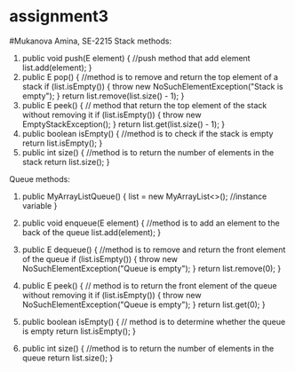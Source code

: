 # assignment3
#Mukanova Amina, SE-2215
Stack methods:
1) public void push(E element) { //push method that add element
   list.add(element);
   }
2) public E pop() { //method is to remove and return the top element of a stack
   if (list.isEmpty()) {
   throw new NoSuchElementException("Stack is empty");
   }
   return list.remove(list.size() - 1);
   }
3)  public E peek() { // method that return the top element of the stack without removing it
    if (list.isEmpty()) {
    throw new EmptyStackException();
    }
    return list.get(list.size() - 1);
    }
4)  public boolean isEmpty() { //method is to check if the stack is empty
    return list.isEmpty();
    }
5) public int size() { //method is to return the number of elements in the stack
   return list.size();
   }

Queue methods:
1) public MyArrayListQueue() {
   list = new MyArrayList<>(); //instance variable
   }

2) public void enqueue(E element) { //method is to add an element to the back of the queue
   list.add(element);
   }
   
3) public E dequeue() { //method is to remove and return the front element of the queue
   if (list.isEmpty()) {
   throw new NoSuchElementException("Queue is empty");
   }
   return list.remove(0);
   }
4) public E peek() { // method is to return the front element of the queue without removing it
   if (list.isEmpty()) {
   throw new NoSuchElementException("Queue is empty");
   }
   return list.get(0);
   }
5) public boolean isEmpty() { // method is to determine whether the queue is empty
   return list.isEmpty();
   }
6) public int size() { //method is to return the number of elements in the queue
   return list.size();
   }

